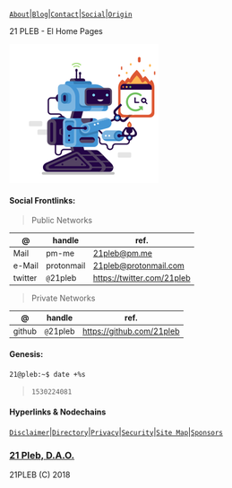 [`About`](/about)|[`Blog`](/social)|[`Contact`](/contact)|[`Social`](/social)|[`Origin`](/origin)

21 PLEB - El Home Pages 

![](/docs/assets/images/svgs/21.svg)


#### Social Frontlinks:
>Public Networks

|@|handle|ref.|
|---|---|---|
|Mail|pm-me|21pleb@pm.me|
|e-Mail|protonmail|21pleb@protonmail.com|
|twitter|`@`21pleb|https://twitter.com/21pleb|

>Private Networks

|@|handle|ref.|
|---|---|---|
|github|`@`21pleb|https://github.com/21pleb|

#### Genesis:
`21@pleb:~$ date +%s`
>`1530224081`

#### Hyperlinks & Nodechains
[`Disclaimer`](/disclaimer)|[`Directory`](/directory)|[`Privacy`](/privacy)|[`Security`](/security)|[`Site Map`](/sitemap)|[`Sponsors`](/sponsors)


### [21 Pleb, D.A.O.](https://21pleb.github.io)
21PLEB (C) 2018
